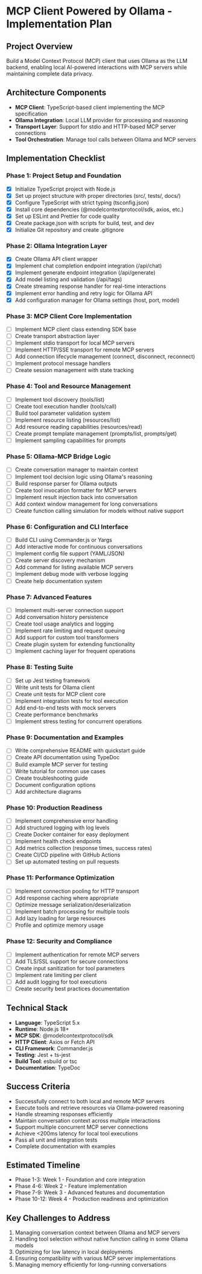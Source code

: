 # MCP Client Powered by Ollama - Implementation Plan

## Project Overview
Build a Model Context Protocol (MCP) client that uses Ollama as the LLM backend, enabling local AI-powered interactions with MCP servers while maintaining complete data privacy.

## Architecture Components
- **MCP Client**: TypeScript-based client implementing the MCP specification
- **Ollama Integration**: Local LLM provider for processing and reasoning
- **Transport Layer**: Support for stdio and HTTP-based MCP server connections
- **Tool Orchestration**: Manage tool calls between Ollama and MCP servers

## Implementation Checklist

### Phase 1: Project Setup and Foundation
- [x] Initialize TypeScript project with Node.js
- [x] Set up project structure with proper directories (src/, tests/, docs/)
- [x] Configure TypeScript with strict typing (tsconfig.json)
- [x] Install core dependencies (@modelcontextprotocol/sdk, axios, etc.)
- [x] Set up ESLint and Prettier for code quality
- [x] Create package.json with scripts for build, test, and dev
- [x] Initialize Git repository and create .gitignore

### Phase 2: Ollama Integration Layer
- [x] Create Ollama API client wrapper
- [x] Implement chat completion endpoint integration (/api/chat)
- [x] Implement generate endpoint integration (/api/generate)
- [x] Add model listing and validation (/api/tags)
- [x] Create streaming response handler for real-time interactions
- [x] Implement error handling and retry logic for Ollama API
- [x] Add configuration manager for Ollama settings (host, port, model)

### Phase 3: MCP Client Core Implementation
- [ ] Implement MCP client class extending SDK base
- [ ] Create transport abstraction layer
- [ ] Implement stdio transport for local MCP servers
- [ ] Implement HTTP/SSE transport for remote MCP servers
- [ ] Add connection lifecycle management (connect, disconnect, reconnect)
- [ ] Implement protocol message handlers
- [ ] Create session management with state tracking

### Phase 4: Tool and Resource Management
- [ ] Implement tool discovery (tools/list)
- [ ] Create tool execution handler (tools/call)
- [ ] Build tool parameter validation system
- [ ] Implement resource listing (resources/list)
- [ ] Add resource reading capabilities (resources/read)
- [ ] Create prompt template management (prompts/list, prompts/get)
- [ ] Implement sampling capabilities for prompts

### Phase 5: Ollama-MCP Bridge Logic
- [ ] Create conversation manager to maintain context
- [ ] Implement tool decision logic using Ollama's reasoning
- [ ] Build response parser for Ollama outputs
- [ ] Create tool invocation formatter for MCP servers
- [ ] Implement result injection back into conversation
- [ ] Add context window management for long conversations
- [ ] Create function calling simulation for models without native support

### Phase 6: Configuration and CLI Interface
- [ ] Build CLI using Commander.js or Yargs
- [ ] Add interactive mode for continuous conversations
- [ ] Implement config file support (YAML/JSON)
- [ ] Create server discovery mechanism
- [ ] Add command for listing available MCP servers
- [ ] Implement debug mode with verbose logging
- [ ] Create help documentation system

### Phase 7: Advanced Features
- [ ] Implement multi-server connection support
- [ ] Add conversation history persistence
- [ ] Create tool usage analytics and logging
- [ ] Implement rate limiting and request queuing
- [ ] Add support for custom tool transformers
- [ ] Create plugin system for extending functionality
- [ ] Implement caching layer for frequent operations

### Phase 8: Testing Suite
- [ ] Set up Jest testing framework
- [ ] Write unit tests for Ollama client
- [ ] Create unit tests for MCP client core
- [ ] Implement integration tests for tool execution
- [ ] Add end-to-end tests with mock servers
- [ ] Create performance benchmarks
- [ ] Implement stress testing for concurrent operations

### Phase 9: Documentation and Examples
- [ ] Write comprehensive README with quickstart guide
- [ ] Create API documentation using TypeDoc
- [ ] Build example MCP server for testing
- [ ] Write tutorial for common use cases
- [ ] Create troubleshooting guide
- [ ] Document configuration options
- [ ] Add architecture diagrams

### Phase 10: Production Readiness
- [ ] Implement comprehensive error handling
- [ ] Add structured logging with log levels
- [ ] Create Docker container for easy deployment
- [ ] Implement health check endpoints
- [ ] Add metrics collection (response times, success rates)
- [ ] Create CI/CD pipeline with GitHub Actions
- [ ] Set up automated testing on pull requests

### Phase 11: Performance Optimization
- [ ] Implement connection pooling for HTTP transport
- [ ] Add response caching where appropriate
- [ ] Optimize message serialization/deserialization
- [ ] Implement batch processing for multiple tools
- [ ] Add lazy loading for large resources
- [ ] Profile and optimize memory usage

### Phase 12: Security and Compliance
- [ ] Implement authentication for remote MCP servers
- [ ] Add TLS/SSL support for secure connections
- [ ] Create input sanitization for tool parameters
- [ ] Implement rate limiting per client
- [ ] Add audit logging for tool executions
- [ ] Create security best practices documentation

## Technical Stack
- **Language**: TypeScript 5.x
- **Runtime**: Node.js 18+
- **MCP SDK**: @modelcontextprotocol/sdk
- **HTTP Client**: Axios or Fetch API
- **CLI Framework**: Commander.js
- **Testing**: Jest + ts-jest
- **Build Tool**: esbuild or tsc
- **Documentation**: TypeDoc

## Success Criteria
- Successfully connect to both local and remote MCP servers
- Execute tools and retrieve resources via Ollama-powered reasoning
- Handle streaming responses efficiently
- Maintain conversation context across multiple interactions
- Support multiple concurrent MCP server connections
- Achieve <200ms latency for local tool executions
- Pass all unit and integration tests
- Complete documentation with examples

## Estimated Timeline
- Phase 1-3: Week 1 - Foundation and core integration
- Phase 4-6: Week 2 - Feature implementation
- Phase 7-9: Week 3 - Advanced features and documentation
- Phase 10-12: Week 4 - Production readiness and optimization

## Key Challenges to Address
1. Managing conversation context between Ollama and MCP servers
2. Handling tool selection without native function calling in some Ollama models
3. Optimizing for low latency in local deployments
4. Ensuring compatibility with various MCP server implementations
5. Managing memory efficiently for long-running conversations